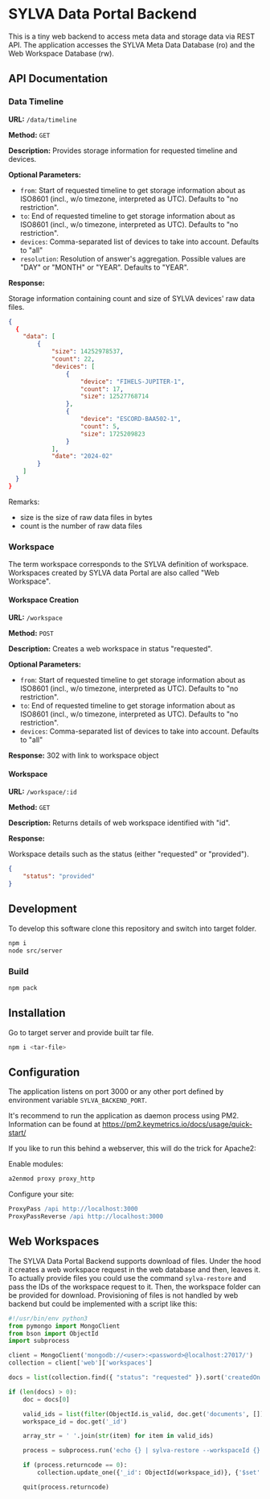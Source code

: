 # SYLVA Data Portal Backend
This is a tiny web backend to access meta data and storage data via REST API. The application accesses the SYLVA Meta Data Database (ro) and the Web Workspace Database (rw).

## API Documentation
### Data Timeline
**URL:** `/data/timeline`

**Method:** `GET`

**Description:** Provides storage information for requested timeline and devices. 

**Optional Parameters:**

- `from`: Start of requested timeline to get storage information about as ISO8601 (incl., w/o timezone, interpreted as UTC). Defaults to "no restriction".
- `to`: End of requested timeline to get storage information about as ISO8601 (incl., w/o timezone, interpreted as UTC). Defaults to "no restriction".
- `devices`: Comma-separated list of devices to take into account. Defaults to "all"
- `resolution`: Resolution of answer's aggregation. Possible values are "DAY" or "MONTH" or "YEAR". Defaults to "YEAR".

**Response:**

Storage information containing count and size of SYLVA devices' raw data files.

```json
{
  {
    "data": [
        {
            "size": 14252978537,
            "count": 22,
            "devices": [
                {
                    "device": "FIHELS-JUPITER-1",
                    "count": 17,
                    "size": 12527768714
                },
                {
                    "device": "ESCORD-BAA502-1",
                    "count": 5,
                    "size": 1725209823
                }
            ],
            "date": "2024-02"
        }
    ]
  }
}
```
Remarks:
- size is the size of raw data files in bytes
- count is the number of raw data files

### Workspace
The term workspace corresponds to the SYLVA definition of workspace. Workspaces created by SYLVA data Portal are also called "Web Workspace".
#### Workspace Creation
**URL:** `/workspace`

**Method:** `POST`

**Description:** Creates a web workspace in status "requested". 

**Optional Parameters:**

- `from`: Start of requested timeline to get storage information about as ISO8601 (incl., w/o timezone, interpreted as UTC). Defaults to "no restriction".
- `to`: End of requested timeline to get storage information about as ISO8601 (incl., w/o timezone, interpreted as UTC). Defaults to "no restriction".
- `devices`: Comma-separated list of devices to take into account. Defaults to "all"

**Response:**
302 with link to workspace object

#### Workspace
**URL:** `/workspace/:id`

**Method:** `GET`

**Description:** Returns details of web workspace identified with "id". 

**Response:**

Workspace details such as the status (either "requested" or "provided").

```json
{
    "status": "provided"
}
```

## Development
To develop this software clone this repository and switch into target folder.
```bash
npm i
node src/server
```

### Build
```bash
npm pack
```
## Installation
Go to target server and provide built tar file.
```bash
npm i <tar-file>
```

## Configuration
The application listens on port 3000 or any other port defined by environment variable ```SYLVA_BACKEND_PORT```.

It's recommend to run the application as daemon process using PM2. Information can be found at https://pm2.keymetrics.io/docs/usage/quick-start/

If you like to run this behind a webserver, this will do the trick for Apache2:

Enable modules:
```bash
a2enmod proxy proxy_http
```

Configure your site:
```apache
ProxyPass /api http://localhost:3000
ProxyPassReverse /api http://localhost:3000
```

## Web Workspaces
The SYLVA Data Portal Backend supports download of files. Under the hood it creates a web workspace request in the web database and then, leaves it. To actually 
provide files you could use the command ```sylva-restore``` and pass the IDs of the
workspace request to it. Then, the workspace folder can be provided for download. Provisioning of files is not handled by web backend but could be implemented with a script like this:

```python
#!/usr/bin/env python3
from pymongo import MongoClient
from bson import ObjectId
import subprocess

client = MongoClient('mongodb://<user>:<password>@localhost:27017/')
collection = client['web']['workspaces']

docs = list(collection.find({ "status": "requested" }).sort('createdOn', -1).limit(1))

if (len(docs) > 0):
    doc = docs[0]

    valid_ids = list(filter(ObjectId.is_valid, doc.get('documents', [])))
    workspace_id = doc.get('_id')

    array_str = ' '.join(str(item) for item in valid_ids)

    process = subprocess.run('echo {} | sylva-restore --workspaceId {} `xargs`'.format(array_str, workspace_id), shell=True)

    if (process.returncode == 0):
        collection.update_one({'_id': ObjectId(workspace_id)}, {'$set': {'status': 'provided'}})

    quit(process.returncode)
```